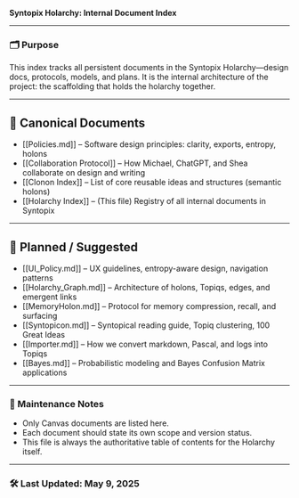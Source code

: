 
**Syntopix Holarchy: Internal Document Index**

---

### 🗂️ Purpose
This index tracks all persistent documents in the Syntopix Holarchy—design docs, protocols, models, and plans. It is the internal architecture of the project: the scaffolding that holds the holarchy together.

---

## 📄 Canonical Documents
- [[Policies.md]] – Software design principles: clarity, exports, entropy, holons
- [[Collaboration Protocol]] – How Michael, ChatGPT, and Shea collaborate on design and writing
- [[Clonon Index]] – List of core reusable ideas and structures (semantic holons)
- [[Holarchy Index]] – (This file) Registry of all internal documents in Syntopix

---

## 🧪 Planned / Suggested
- [[UI_Policy.md]] – UX guidelines, entropy-aware design, navigation patterns
- [[Holarchy_Graph.md]] – Architecture of holons, Topiqs, edges, and emergent links
- [[MemoryHolon.md]] – Protocol for memory compression, recall, and surfacing
- [[Syntopicon.md]] – Syntopical reading guide, Topiq clustering, 100 Great Ideas
- [[Importer.md]] – How we convert markdown, Pascal, and logs into Topiqs
- [[Bayes.md]] – Probabilistic modeling and Bayes Confusion Matrix applications

---

### 🔧 Maintenance Notes
- Only Canvas documents are listed here.
- Each document should state its own scope and version status.
- This file is always the authoritative table of contents for the Holarchy itself.

---

### 🛠 Last Updated: May 9, 2025
